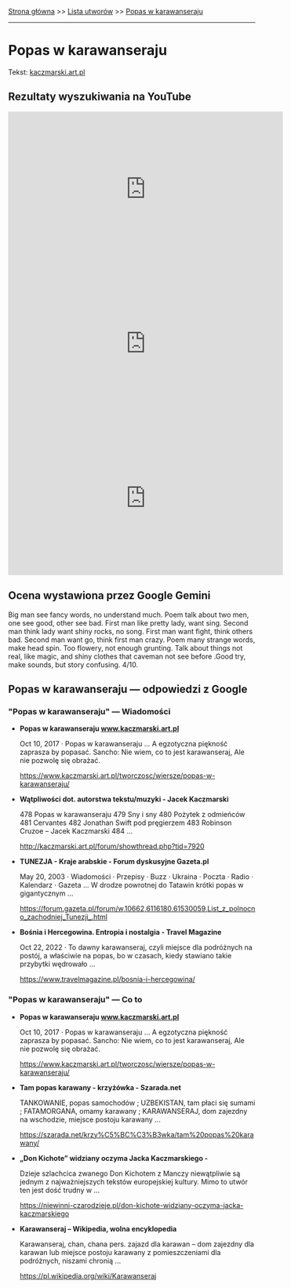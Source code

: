 [Strona główna](../index.md) >> [Lista utworów](../list.md) >> [Popas w karawanseraju](453.md)

---

# Popas w karawanseraju

Tekst: [kaczmarski.art.pl](https://www.kaczmarski.art.pl/tworczosc/wiersze/popas-w-karawanseraju/)

## Rezultaty wyszukiwania na YouTube

<iframe width="560" height="315" src="https://www.youtube.com/embed/rQtLXhn6YNA?si=IdontcarewhotheIRSsendsImnotpayingtaxes" title="YouTube video player" frameborder="0" allow="accelerometer; autoplay; clipboard-write; encrypted-media; gyroscope; picture-in-picture; web-share" referrerpolicy="strict-origin-when-cross-origin" allowfullscreen></iframe>

<iframe width="560" height="315" src="https://www.youtube.com/embed/GqJjiAXnWdQ?si=IdontcarewhotheIRSsendsImnotpayingtaxes" title="YouTube video player" frameborder="0" allow="accelerometer; autoplay; clipboard-write; encrypted-media; gyroscope; picture-in-picture; web-share" referrerpolicy="strict-origin-when-cross-origin" allowfullscreen></iframe>

<iframe width="560" height="315" src="https://www.youtube.com/embed/UMiXSwRNXC8?si=IdontcarewhotheIRSsendsImnotpayingtaxes" title="YouTube video player" frameborder="0" allow="accelerometer; autoplay; clipboard-write; encrypted-media; gyroscope; picture-in-picture; web-share" referrerpolicy="strict-origin-when-cross-origin" allowfullscreen></iframe>

## Ocena wystawiona przez Google Gemini

Big man see fancy words, no understand much. Poem talk about two men, one see good, other see bad. First man like pretty lady, want sing. Second man think lady want shiny rocks, no song. First man want fight, think others bad. Second man want go, think first man crazy. Poem many strange words, make head spin. Too flowery, not enough grunting. Talk about things not real, like magic, and shiny clothes that caveman not see before .Good try, make sounds, but story confusing. 4/10.


## Popas w karawanseraju — odpowiedzi z Google

### "Popas w karawanseraju" — Wiadomości

- **Popas w karawanseraju www.kaczmarski.art.pl**

    Oct 10, 2017  ·  Popas w karawanseraju ... A egzotyczna piękność zaprasza by popasać. Sancho: Nie wiem, co to jest karawanseraj, Ale nie pozwolę się obrażać. 

   <https://www.kaczmarski.art.pl/tworczosc/wiersze/popas-w-karawanseraju/>
- **Wątpliwości dot. autorstwa tekstu/muzyki - Jacek Kaczmarski**

    478 Popas w karawanseraju 479 Sny i sny 480 Pożytek z odmieńców 481 Cervantes 482 Jonathan Swift pod pręgierzem 483 Robinson Cruzoe – Jacek Kaczmarski 484 ... 

   <http://kaczmarski.art.pl/forum/showthread.php?tid=7920>
- **TUNEZJA - Kraje arabskie - Forum dyskusyjne  Gazeta.pl**

    May 20, 2003  ·  Wiadomości · Przepisy · Buzz · Ukraina · Poczta · Radio · Kalendarz · Gazeta ... W drodze powrotnej do Tatawin krótki popas w gigantycznym ... 

   <https://forum.gazeta.pl/forum/w,10662,6116180,61530059,List_z_polnocno_zachodniej_Tunezji_.html>
- **Bośnia i Hercegowina. Entropia i nostalgia - Travel Magazine**

    Oct 22, 2022  ·  To dawny karawanseraj, czyli miejsce dla podróżnych na postój, a właściwie na popas, bo w czasach, kiedy stawiano takie przybytki wędrowało ... 

   <https://www.travelmagazine.pl/bosnia-i-hercegowina/>

### "Popas w karawanseraju" — Co to

- **Popas w karawanseraju www.kaczmarski.art.pl**

    Oct 10, 2017  ·  Popas w karawanseraju ... A egzotyczna piękność zaprasza by popasać. Sancho: Nie wiem, co to jest karawanseraj, Ale nie pozwolę się obrażać. 

   <https://www.kaczmarski.art.pl/tworczosc/wiersze/popas-w-karawanseraju/>
- **Tam popas karawany - krzyżówka - Szarada.net**

    TANKOWANIE, popas samochodów ; UZBEKISTAN, tam płaci się sumami ; FATAMORGANA, omamy karawany ; KARAWANSERAJ, dom zajezdny na wschodzie, miejsce postoju karawany ... 

   <https://szarada.net/krzy%C5%BC%C3%B3wka/tam%20popas%20karawany/>
- **„Don Kichote” widziany oczyma Jacka Kaczmarskiego -**

    Dzieje szlachcica zwanego Don Kichotem z Manczy niewątpliwie są jednym z najważniejszych tekstów europejskiej kultury. Mimo to utwór ten jest dość trudny w ... 

   <https://niewinni-czarodzieje.pl/don-kichote-widziany-oczyma-jacka-kaczmarskiego>
- **Karawanseraj – Wikipedia, wolna encyklopedia**

    Karawanseraj, chan, chana pers. zajazd dla karawan – dom zajezdny dla karawan lub miejsce postoju karawany z pomieszczeniami dla podróżnych, niszami chronią ... 

   <https://pl.wikipedia.org/wiki/Karawanseraj>


